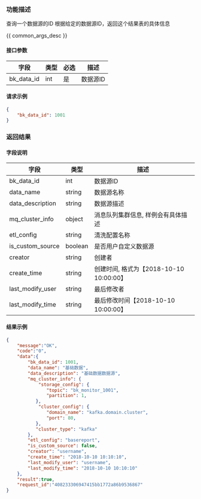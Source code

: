 
### 功能描述

查询一个数据源的ID
根据给定的数据源ID，返回这个结果表的具体信息


{{ common_args_desc }}

#### 接口参数

| 字段           | 类型   | 必选 | 描述        |
| -------------- | ------ | ---- | ----------- |
| bk\_data_id  | int | 是   | 数据源ID |


#### 请求示例

```json
{
	"bk_data_id": 1001
}
```

### 返回结果

#### 字段说明

| 字段                | 类型   | 描述     |
| ------------------- | ------ | -------- |
| bk\_data_id | int | 数据源ID  |
| data_name | string | 数据源名称| 
| data_description | string | 数据源描述 | 
| mq\_cluster_info | object | 消息队列集群信息, 样例会有具体描述 | 
| etl_config | string | 清洗配置名称 | 
| is_custom_source | boolean | 是否用户自定义数据源 | 
| creator | string | 创建者 | 
| create_time | string | 创建时间, 格式为【2018-10-10 10:00:00】| 
| last\_modify_user | string | 最后修改者 | 
| last\_modify_time | string | 最后修改时间【2018-10-10 10:00:00】|

#### 结果示例

```json
{
    "message":"OK",
    "code":"0",
    "data":{
    	"bk_data_id": 1001,
    	"data_name": "基础数据",
    	"data_description": "基础数据数据源",
    	"mq_cluster_info": {
    		"storage_config": {
	           "topic": "bk_monitor_1001",
	           "partition": 1,
	       },
    		"cluster_config": {
               "domain_name": "kafka.domain.cluster",
               "port": 80,
           },
           "cluster_type": "kafka"
    	},
    	"etl_config": "basereport",
    	"is_custom_source": false,
    	"creator": "username",
    	"create_time": "2018-10-10 10:10:10",
    	"last_modify_user": "username",
    	"last_modify_time": "2018-10-10 10:10:10"
    },
    "result":true,
    "request_id":"408233306947415bb1772a86b9536867"
}
```

